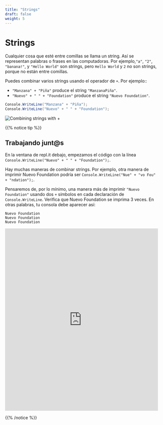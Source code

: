 ```yaml
---
title: "Strings"
draft: false
weight: 5
---
```


# Strings

Cualquier cosa que esté entre comillas se llama un string. Así se representan palabras o frases en las computadoras. Por ejemplo,`"a"`, `"2"`, `"banana!"`, y `"Hello World"` son strings, pero `Hello World` y `2` no son strings, porque no están entre comillas.

Puedes combinar varios strings usando el operador de `+`. Por ejemplo::

- `"Manzana" + "Piña"` produce el string  `"ManzanaPiña"`.
- `"Nuevo" + " " + "Foundation"` produce el string `"Nuevo Foundation"`.

```csharp
Console.WriteLine("Manzana" + "Piña");
Console.WriteLine("Nuevo" + " " + "Foundation");
```

![Combining strings with +](../media/strings-intro.png)

{{% notice tip %}}

## Trabajando junt@s

En la ventana de repl.it debajo, empezamos el código con la línea `Console.WriteLine("Nuevo" + " " + "Foundation");`.

Hay muchas maneras de combinar strings. Por ejemplo, otra manera de imprimir Nuevo Foundation podría ser `Console.WriteLine("Nue" + "vo Fou" + "ndation");`.

Pensaremos de, por lo mínimo, una manera más de imprimir `"Nuevo Foundation"` usando dos `+` símbolos en cada declaración de `Console.WriteLine`. Verifica que Nuevo Foundation se imprima 3 veces. En otras palabras, tu consola debe aparecer así:

```
Nuevo Foundation
Nuevo Foundation
Nuevo Foundation
```

<iframe height="600px" width="100%" src="https://repl.it/@nuevofoundation/NF-CSharp-Strings?lite=true" scrolling="no" frameborder="no" allowtransparency="true" allowfullscreen="true" sandbox="allow-forms allow-pointer-lock allow-popups allow-same-origin allow-scripts allow-modals"></iframe>

{{% /notice %}}
